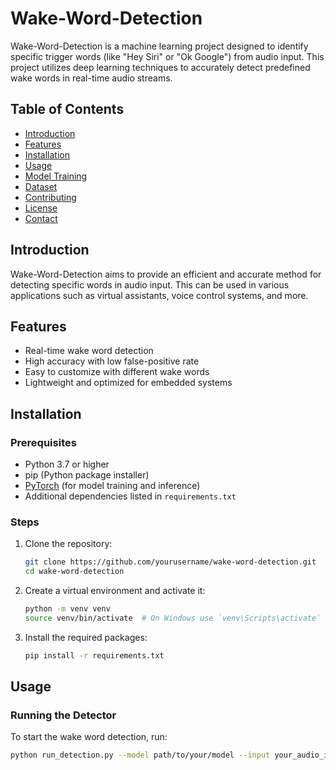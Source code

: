 # Wake-Word-Detection

Wake-Word-Detection is a machine learning project designed to identify specific trigger words (like "Hey Siri" or "Ok Google") from audio input. This project utilizes deep learning techniques to accurately detect predefined wake words in real-time audio streams.

## Table of Contents

- [Introduction](#introduction)
- [Features](#features)
- [Installation](#installation)
- [Usage](#usage)
- [Model Training](#model-training)
- [Dataset](#dataset)
- [Contributing](#contributing)
- [License](#license)
- [Contact](#contact)

## Introduction

Wake-Word-Detection aims to provide an efficient and accurate method for detecting specific words in audio input. This can be used in various applications such as virtual assistants, voice control systems, and more.

## Features

- Real-time wake word detection
- High accuracy with low false-positive rate
- Easy to customize with different wake words
- Lightweight and optimized for embedded systems

## Installation

### Prerequisites

- Python 3.7 or higher
- pip (Python package installer)
- [PyTorch](https://pytorch.org/get-started/locally/) (for model training and inference)
- Additional dependencies listed in `requirements.txt`

### Steps

1. Clone the repository:
    ```bash
    git clone https://github.com/yourusername/wake-word-detection.git
    cd wake-word-detection
    ```

2. Create a virtual environment and activate it:
    ```bash
    python -m venv venv
    source venv/bin/activate  # On Windows use `venv\Scripts\activate`
    ```

3. Install the required packages:
    ```bash
    pip install -r requirements.txt
    ```

## Usage

### Running the Detector

To start the wake word detection, run:
```bash
python run_detection.py --model path/to/your/model --input your_audio_input_device
